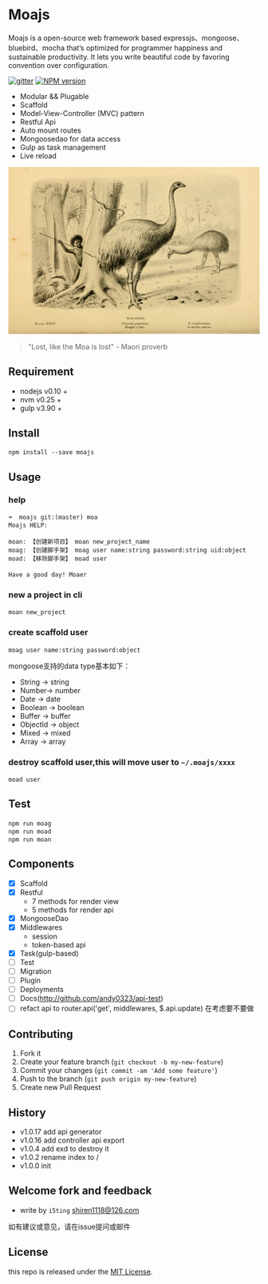 # Moajs

Moajs is a open-source web framework based expressjs、mongoose、bluebird、mocha that’s optimized
for programmer happiness and sustainable productivity. It lets you
write beautiful code by favoring convention over configuration.

[![gitter][gitter-image]][gitter-url]
[![NPM version][npm-image]][npm-url]

* Modular && Plugable
* Scaffold
* Model-View-Controller (MVC) pattern
* Restful Api
* Auto mount routes
* Mongoosedao for data access
* Gulp as task management
* Live reload


![](doc/moa.jpg)

> "Lost, like the Moa is lost" - Maori proverb

## Requirement 

- nodejs v0.10 + 
- nvm    v0.25 +
- gulp   v3.90 +

## Install

    npm install --save moajs
    
## Usage

### help

    ➜  moajs git:(master) moa
    Moajs HELP:

    moan: 【创建新项目】 moan new_project_name
    moag: 【创建脚手架】 moag user name:string password:string uid:object
    moad: 【移除脚手架】 moad user

    Have a good day! Moaer

### new a project in cli

    moan new_project

### create scaffold user

    moag user name:string password:object
    
    
mongoose支持的data type基本如下：

- String -> string
- Number-> number
- Date -> date
- Boolean -> boolean
- Buffer -> buffer
- ObjectId -> object
- Mixed  -> mixed
- Array -> array

    
    
### destroy scaffold user,this will move user to `~/.moajs/xxxx`

    moad user
    
## Test

    npm run moag
    npm run moad
    npm run moan
    
## Components

- [x] Scaffold
- [x] Restful
  - 7 methods for render view
  - 5 methods for render api
- [x] MongooseDao
- [x] Middlewares
  - session
  - token-based api
- [x] Task(gulp-based)
- [ ] Test
- [ ] Migration
- [ ] Plugin
- [ ] Deployments
- [ ] Docs(http://github.com/andy0323/api-test)
- [ ] refact api to router.api('get', middlewares, $.api.update) 在考虑要不要做

## Contributing

1. Fork it
2. Create your feature branch (`git checkout -b my-new-feature`)
3. Commit your changes (`git commit -am 'Add some feature'`)
4. Push to the branch (`git push origin my-new-feature`)
5. Create new Pull Request

## History

- v1.0.17 add api generator
- v1.0.16 add controller api export
- v1.0.4 add exd to destroy it
- v1.0.2 rename index to /
- v1.0.0 init


## Welcome fork and feedback

- write by `i5ting` shiren1118@126.com

如有建议或意见，请在issue提问或邮件

## License

this repo is released under the [MIT
License](http://www.opensource.org/licenses/MIT).


[npm-image]: https://img.shields.io/npm/v/moajs.svg?style=flat-square
[npm-url]: https://npmjs.org/package/moajs
[gitter-image]: https://badges.gitter.im/Join%20Chat.svg
[gitter-url]: https://gitter.im/i5ting/moajs?utm_source=badge&utm_medium=badge&utm_campaign=pr-badge&utm_content=badge